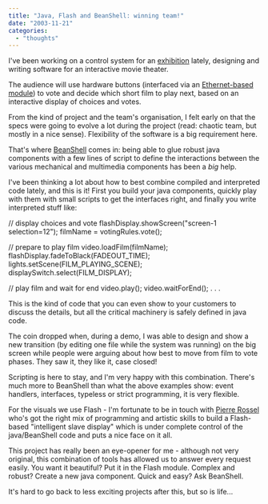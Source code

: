 ```yaml
---
title: "Java, Flash and BeanShell: winning team!"
date: "2003-11-21"
categories: 
  - "thoughts"
---
```


I've been working on a control system for an [exhibition](http://www.archimob.ch/) lately, designing and writing software for an interactive movie theater.

The audience will use hardware buttons (interfaced via an [Ethernet-based module](http://barix.com/)) to vote and decide which short film to play next, based on an interactive display of choices and votes.

From the kind of project and the team's organisation, I felt early on that the specs were going to evolve a lot during the project (read: chaotic team, but mostly in a nice sense). Flexibility of the software is a big requirement here.

That's where [BeanShell](http://www.beanshell.org/) comes in: being able to glue robust java components with a few lines of script to define the interactions between the various mechanical and multimedia components has been a _big_ help.

I've been thinking a lot about how to best combine compiled and interpreted code lately, and this is it! First you build your java components, quickly play with them with small scripts to get the interfaces right, and finally you write interpreted stuff like:

// display choices and vote
flashDisplay.showScreen("screen-1 selection=12");
filmName = votingRules.vote();

// prepare to play film
video.loadFilm(filmName);
flashDisplay.fadeToBlack(FADEOUT\_TIME);
lights.setScene(FILM\_PLAYING\_SCENE);
displaySwitch.select(FILM\_DISPLAY);

// play film and wait for end
video.play();
video.waitForEnd();
. . .

This is the kind of code that you can even show to your customers to discuss the details, but all the critical machinery is safely defined in java code.

The coin dropped when, during a demo, I was able to design and show a new transition (by editing one file while the system was running) on the big screen while people were arguing about how best to move from film to vote phases. They saw it, they like it, case closed!

Scripting is here to stay, and I'm very happy with this combination. There's much more to BeanShell than what the above examples show: event handlers, interfaces, typeless or strict programming, it is very flexible.

For the visuals we use Flash - I'm fortunate to be in touch with [Pierre Rossel](http://www.prossel.com) who's got the right mix of programming and artistic skills to build a Flash-based "intelligent slave display" which is under complete control of the java/BeanShell code and puts a nice face on it all.

This project has really been an eye-opener for me - although not very original, this combination of tools has allowed us to answer every request easily. You want it beautiful? Put it in the Flash module. Complex and robust? Create a new java component. Quick and easy? Ask BeanShell.

It's hard to go back to less exciting projects after this, but so is life...

